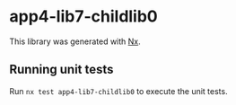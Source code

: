 # app4-lib7-childlib0

This library was generated with [Nx](https://nx.dev).

## Running unit tests

Run `nx test app4-lib7-childlib0` to execute the unit tests.
